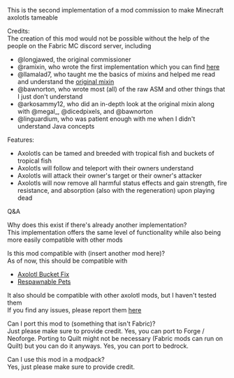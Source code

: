 This is the second implementation of a mod commission to make Minecraft axolotls tameable

Credits:</br>
The creation of this mod would not be possible without the help of the people on the Fabric MC discord server, including
- @longjawed, the original commissioner
- @ramixin, who wrote the first implementation which you can find [here](https://modrinth.com/mod/axoamigos)
- @llamalad7, who taught me the basics of mixins and helped me read and understand the [original mixin](https://github.com/RamGemes/tamableAxolotls/blob/master/src/main/java/net/ramgames/tamableaxolotls/mixins/AxolotlEntityMixin.java)
- @bawnorton, who wrote most (all) of the raw ASM and other things that I just don't understand
- @arkosammy12, who did an in-depth look at the original mixin along with @megal_, @dicedpixels, and @bawnorton
- @linguardium, who was patient enough with me when I didn't understand Java concepts

Features:
- Axolotls can be tamed and breeded with tropical fish and buckets of tropical fish
- Axolotls will follow and teleport with their owners understand
- Axolotls will attack their owner's target or their owner's attacker
- Axolotls will now remove all harmful status effects and gain strength, fire resistance, and absorption (also with the regeneration) upon playing dead

Q&A

Why does this exist if there's already another implementation?</br>
This implementation offers the same level of functionality while also being more easily compatible with other mods


Is this mod compatible with (insert another mod here)?</br>
As of now, this should be compatible with
- [Axolotl Bucket Fix](https://www.curseforge.com/minecraft/mc-mods/axolotl-bucket-fix)
- [Respawnable Pets](https://modrinth.com/mod/respawnable-pets)

It also should be compatible with other axolotl mods, but I haven't tested them</br>
If you find any issues, please report them [here](https://github.com/ekulxam/TameableAxolotls/issues)

Can I port this mod to (something that isn't Fabric)?</br>
Just please make sure to provide credit.
Yes, you can port to Forge / Neoforge.
Porting to Quilt might not be necessary (Fabric mods can run on Quilt) but you can do it anyways.
Yes, you can port to bedrock.

Can I use this mod in a modpack?</br>
Yes, just please make sure to provide credit.
